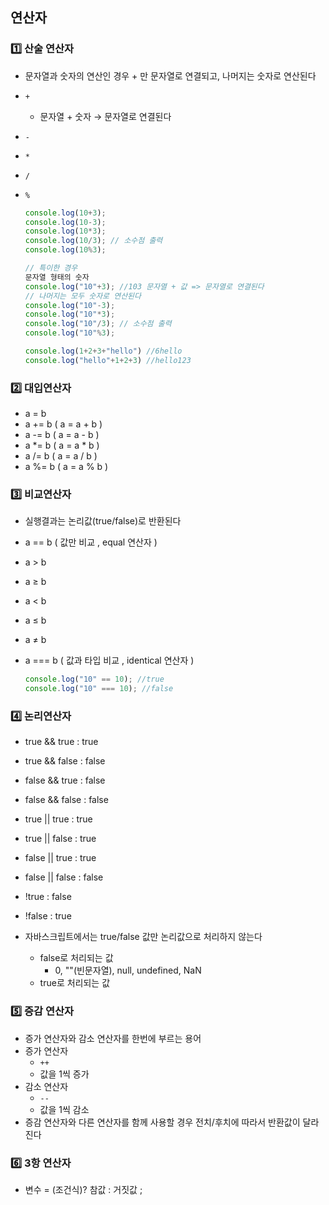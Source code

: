 ## 연산자

### 1️⃣ 산술 연산자

- 문자열과 숫자의 연산인 경우 + 만 문자열로 연결되고, 나머지는 숫자로 연산된다
- `+`
    - 문자열 + 숫자 → 문자열로 연결된다
- `-`
- `*`
- `/`
- `%`

    ```jsx
    console.log(10+3);
    console.log(10-3);
    console.log(10*3);
    console.log(10/3); // 소수점 출력
    console.log(10%3);

    // 특이한 경우
    문자열 형태의 숫자
    console.log("10"+3); //103 문자열 + 값 => 문자열로 연결된다
    // 나머지는 모두 숫자로 연산된다
    console.log("10"-3);
    console.log("10"*3);
    console.log("10"/3); // 소수점 출력
    console.log("10"%3);

    console.log(1+2+3+"hello") //6hello
    console.log("hello"+1+2+3) //hello123
    ```

### 2️⃣ 대입연산자

- a = b
- a += b ( a = a + b )
- a -= b ( a = a - b )
- a *= b ( a = a * b )
- a /= b ( a = a / b )
- a %= b ( a = a % b )

### 3️⃣ 비교연산자

- 실행결과는 논리값(true/false)로 반환된다
- a == b ( 값만 비교 , equal 연산자 )
- a > b
- a ≥ b
- a < b
- a ≤ b
- a ≠ b
- a === b ( 값과 타입 비교 , identical 연산자 )

    ```jsx
    console.log("10" == 10); //true
    console.log("10" === 10); //false
    ```

### 4️⃣ 논리연산자

- true && true : true
- true && false : false
- false && true : false
- false && false : false
- true || true : true
- true || false : true
- false || true : true
- false || false : false
- !true : false
- !false : true

- 자바스크립트에서는 true/false 값만 논리값으로 처리하지 않는다
    - false로 처리되는 값
        - 0, ""(빈문자열), null, undefined, NaN
    - true로 처리되는 값

### 5️⃣ 증감 연산자

- 증가 연산자와 감소 연산자를 한번에 부르는 용어
- 증가 연산자
    - `++`
    - 값을 1씩 증가
- 감소 연산자
    - `--`
    - 값을 1씩 감소
- 증감 연산자와 다른 연산자를 함께 사용할 경우 전치/후치에 따라서 반환값이 달라진다

### 6️⃣ 3항 연산자

- 변수 = (조건식)? 참값 : 거짓값 ;